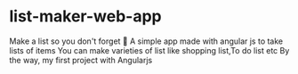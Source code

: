 # list-maker-web-app
Make a list so you don't forget 🙂
A simple app made with angular js to take lists of items 
You can make varieties of list like shopping list,To do list
etc
By the way, my first project with Angularjs
